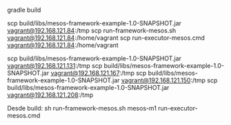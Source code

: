 gradle build

scp build/libs/mesos-framework-example-1.0-SNAPSHOT.jar vagrant@192.168.121.84:/tmp
scp run-framework-mesos.sh vagrant@192.168.121.84:/home/vagrant
scp run-executor-mesos.cmd vagrant@192.168.121.84:/home/vagrant

scp build/libs/mesos-framework-example-1.0-SNAPSHOT.jar vagrant@192.168.121.131:/tmp
scp build/libs/mesos-framework-example-1.0-SNAPSHOT.jar vagrant@192.168.121.167:/tmp
scp build/libs/mesos-framework-example-1.0-SNAPSHOT.jar vagrant@192.168.121.150:/tmp
scp build/libs/mesos-framework-example-1.0-SNAPSHOT.jar vagrant@192.168.121.208:/tmp

Desde build:
sh run-framework-mesos.sh mesos-m1 run-executor-mesos.cmd
